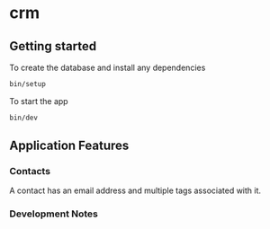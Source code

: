 # crm

## Getting started

To create the database and install any dependencies

```bash
bin/setup
```

To start the app

```bash
bin/dev
```

## Application Features

### Contacts

A contact has an email address and multiple tags associated with it.

### Development Notes
